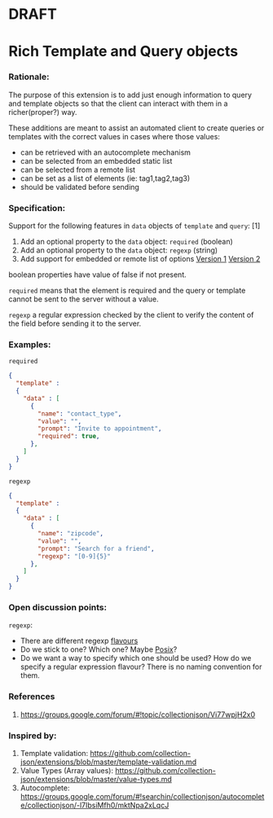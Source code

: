 # DRAFT
# Rich Template and Query objects

### Rationale:
The purpose of this extension is to add just enough information to query and
template objects so that the client can interact with them in a richer(proper?)
way.

These additions are meant to assist an automated client to create queries or
templates with the correct values in cases where those values:

- can be retrieved with an autocomplete mechanism
- can be selected from an embedded static list
- can be selected from a remote list
- can be set as a list of elements (ie: tag1,tag2,tag3)
- should be validated before sending

### Specification:
Support for the following features in <code>data</code> objects of <code>template</code> and <code>query</code>: [1]

1. Add an optional property to the <code>data</code> object: <code>required</code> (boolean)
2. Add an optional property to the <code>data</code> object: <code>regexp</code> (string)
3. Add support for embedded or remote list of options [Version 1](rich-template-query-alt1.md) [Version 2](rich-template-query-alt2.md)

boolean properties have value of false if not present.

<code>required</code> means that the element is required and the query or
template cannot be sent to the server without a value.

<code>regexp</code> a regular expression checked by the client to verify the
content of the field before sending it to the server.

### Examples:

<code>required</code>

```json
{
  "template" :
  {
    "data" : [
      {
        "name": "contact_type",
        "value": "",
        "prompt": "Invite to appointment",
        "required": true,
      },
    ]
  }
}
```

<code>regexp</code>

```json
{
  "template" :
  {
    "data" : [
      {
        "name": "zipcode",
        "value": "",
        "prompt": "Search for a friend",
        "regexp": "[0-9]{5}"
      },
    ]
  }
}
```

### Open discussion points:

<code>regexp</code>:

* There are different regexp [flavours](http://www.regular-expressions.info/refflavors.html)
* Do we stick to one? Which one? Maybe [Posix](http://pubs.opengroup.org/onlinepubs/009695399/basedefs/xbd_chap09.html)?
* Do we want a way to specify which one should be used? How do we specify a regular expression flavour? There is no naming convention for them.



### References
1. https://groups.google.com/forum/#!topic/collectionjson/Vi77wpjH2x0

### Inspired by:
1. Template validation: https://github.com/collection-json/extensions/blob/master/template-validation.md
2. Value Types (Array values): https://github.com/collection-json/extensions/blob/master/value-types.md
3. Autocomplete: https://groups.google.com/forum/#!searchin/collectionjson/autocomplete/collectionjson/-l7IbsiMfh0/mktNpa2xLqcJ
